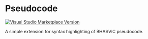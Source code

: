 # Pseudocode

[![Visual Studio Marketplace Version](https://img.shields.io/visual-studio-marketplace/v/davwheat.bhasvic-pseudocode)](https://marketplace.visualstudio.com/items?itemName=davwheat.bhasvic-pseudocode)

A simple extension for syntax highlighting of BHASVIC pseudocode.